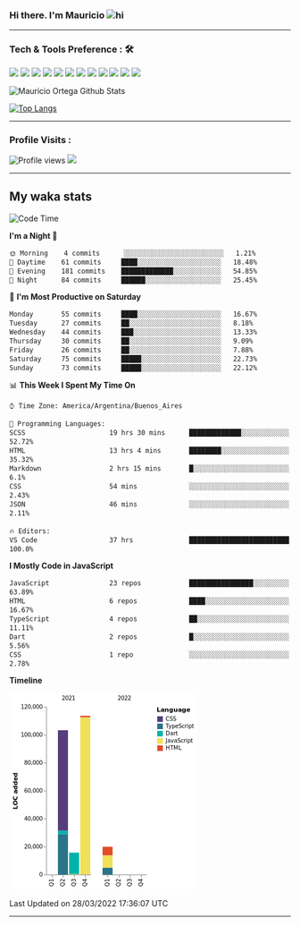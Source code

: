 ### Hi there. I'm Mauricio <img src="https://user-images.githubusercontent.com/1303154/88677602-1635ba80-d120-11ea-84d8-d263ba5fc3c0.gif" width="28px" alt="hi">


<!--
**Nekzus/Nekzus** is a ✨ _special_ ✨ repository because its `README.md` (this file) appears on your GitHub profile.

Here are some ideas to get you started:

- 🔭 I’m currently working on ...
- 🌱 I’m currently learning ...
- 👯 I’m looking to collaborate on ...
- 🤔 I’m looking for help with ...
- 💬 Ask me about ...
- 📫 How to reach me: ...
- 😄 Pronouns: ...
- ⚡ Fun fact: ...
-->

  
---

### Tech & Tools Preference : 🛠

<img src = "https://img.shields.io/badge/-HTML5-E34F26?style=flat&logo=html5&logoColor=white"> <img src = "https://img.shields.io/badge/-CSS3-1572B6?style=flat&logo=css3&logoColor=white">
<img src="https://img.shields.io/badge/-Bootstrap-563D7C?style=flat&logo=bootstrap&logoColor=white">
<img src="https://img.shields.io/badge/-JavaScript-eed718?style=flat&logo=javascript&logoColor=ffffff">
<img src="https://img.shields.io/badge/-Sass-cc6699?style=flat&logo=sass&logoColor=ffffff">
<img src="https://img.shields.io/badge/-React-000000?style=flat&logo=react&logoColor=00c8ff">
<img src="https://img.shields.io/badge/-Node.js-3C873A?style=flat&logo=Node.js&logoColor=white">
<img src="https://img.shields.io/badge/-Firebase-FFA611?style=flat&logo=firebase&logoColor=FFFFFF">
<img src="http://img.shields.io/badge/-Git-F1502F?style=flat&logo=git&logoColor=FFFFFF">
<img src="http://img.shields.io/badge/-Github-000000?style=flat&logo=github&logoColor=FFFFFF">
<img src="http://img.shields.io/badge/-VS%20Code-007ACC?style=flat&logo=visual%20studio%20code&logoColor=white">
<img src="http://img.shields.io/badge/-Vercel-black?style=flat&logo=vercel&logoColor=white">

![Mauricio Ortega Github Stats](https://github-readme-stats.vercel.app/api?username=Nekzus&show_icons=true&title_color=fff&icon_color=79ff97&text_color=9f9f9f&bg_color=151515)

[![Top Langs](https://github-readme-stats.vercel.app/api/top-langs/?username=Nekzus&layout=compact&title_color=fff&icon_color=79ff97&text_color=9f9f9f&bg_color=151515)](https://github.com/anuraghazra/github-readme-stats)

---

### Profile Visits :
  
![Profile views](https://gpvc.arturio.dev/Nekzus)  <img src="https://img.shields.io/github/followers/Nekzus?label=Follow" style=" float:left, margin-right:10px" />

---


## My waka stats
<!--START_SECTION:waka-->
![Code Time](http://img.shields.io/badge/Code%20Time-762%20hrs%2016%20mins-blue)

**I'm a Night 🦉** 

```text
🌞 Morning    4 commits      ░░░░░░░░░░░░░░░░░░░░░░░░░   1.21% 
🌆 Daytime    61 commits     ████░░░░░░░░░░░░░░░░░░░░░   18.48% 
🌃 Evening    181 commits    █████████████░░░░░░░░░░░░   54.85% 
🌙 Night      84 commits     ██████░░░░░░░░░░░░░░░░░░░   25.45%

```
📅 **I'm Most Productive on Saturday** 

```text
Monday       55 commits     ████░░░░░░░░░░░░░░░░░░░░░   16.67% 
Tuesday      27 commits     ██░░░░░░░░░░░░░░░░░░░░░░░   8.18% 
Wednesday    44 commits     ███░░░░░░░░░░░░░░░░░░░░░░   13.33% 
Thursday     30 commits     ██░░░░░░░░░░░░░░░░░░░░░░░   9.09% 
Friday       26 commits     ██░░░░░░░░░░░░░░░░░░░░░░░   7.88% 
Saturday     75 commits     █████░░░░░░░░░░░░░░░░░░░░   22.73% 
Sunday       73 commits     █████░░░░░░░░░░░░░░░░░░░░   22.12%

```


📊 **This Week I Spent My Time On** 

```text
⌚︎ Time Zone: America/Argentina/Buenos_Aires

💬 Programming Languages: 
SCSS                     19 hrs 30 mins      █████████████░░░░░░░░░░░░   52.72% 
HTML                     13 hrs 4 mins       ████████░░░░░░░░░░░░░░░░░   35.32% 
Markdown                 2 hrs 15 mins       █░░░░░░░░░░░░░░░░░░░░░░░░   6.1% 
CSS                      54 mins             ░░░░░░░░░░░░░░░░░░░░░░░░░   2.43% 
JSON                     46 mins             ░░░░░░░░░░░░░░░░░░░░░░░░░   2.11%

🔥 Editors: 
VS Code                  37 hrs              █████████████████████████   100.0%

```

**I Mostly Code in JavaScript** 

```text
JavaScript               23 repos            ████████████████░░░░░░░░░   63.89% 
HTML                     6 repos             ████░░░░░░░░░░░░░░░░░░░░░   16.67% 
TypeScript               4 repos             ██░░░░░░░░░░░░░░░░░░░░░░░   11.11% 
Dart                     2 repos             █░░░░░░░░░░░░░░░░░░░░░░░░   5.56% 
CSS                      1 repo              ░░░░░░░░░░░░░░░░░░░░░░░░░   2.78%

```


**Timeline**

![Chart not found](https://raw.githubusercontent.com/Nekzus/Nekzus/main/charts/bar_graph.png) 


 Last Updated on 28/03/2022 17:36:07 UTC
<!--END_SECTION:waka-->

---

